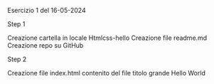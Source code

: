 Esercizio 1 del 16-05-2024 


Step 1

   Creazione cartella in locale Htmlcss-hello
   Creazione file readme.md
   Creazione repo su GitHub 

Step 2

  Creazione file index.html 
  contenito del file titolo grande Hello World 
